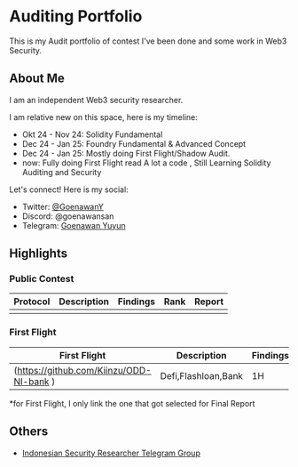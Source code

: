 # Auditing Portfolio

This is my Audit portfolio of contest I've been done and some work in Web3 Security.

## About Me

I am an independent Web3 security researcher.

I am relative new on this space, here is my timeline:

- Okt 24 - Nov 24: Solidity Fundamental
- Dec 24 - Jan 25: Foundry Fundamental & Advanced Concept
- Dec 24 - Jan 25: Mostly doing First Flight/Shadow Audit.
- now: Fully doing First Flight read A lot a code , Still Learning Solidity Auditing and Security 


Let's connect! Here is my social:

- Twitter: [@GoenawanY](https://x.com/goenawany)
- Discord: @goenawansan
- Telegram: [Goenawan Yuyun](https://t.me/goenawansan)

## Highlights

### Public Contest

| Protocol                                                             | Description             | Findings | Rank | Report                                                                    |
| -------------------------------------------------------------------- | ----------------------- | -------- | ---- | ------------------------------------------------------------------------- |
|           |

### First Flight

| First Flight                                                              | Description          | Findings | Rank | Report\*                                                                                                                      |
| ------------------------------------------------------------------------- | -------------------- | -------- | ---- | ----------------------------------------------------------------------------------------------------------------------------- |
| (https://github.com/Kiinzu/ODD-NI-bank                                     ) | Defi,Flashloan,Bank | 1H       | 2nd  | [📄](https://github.com/farismln/ODD-NI-bank/blob/audit-data/audit-data/H-02.md)                                                              |
                                                                                                                 

\*for First Flight, I only link the one that got selected for Final Report

## Others

- [Indonesian Security Researcher Telegram Group](https://t.me/+JOW-lgIP3Us2ZTgy)
